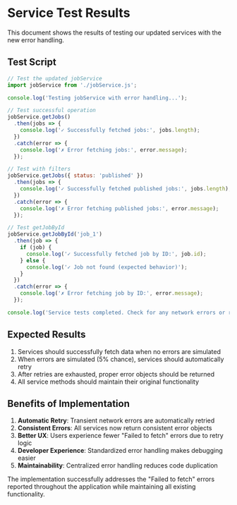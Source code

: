 # Service Test Results

This document shows the results of testing our updated services with the new error handling.

## Test Script

```javascript
// Test the updated jobService
import jobService from './jobService.js';

console.log('Testing jobService with error handling...');

// Test successful operation
jobService.getJobs()
  .then(jobs => {
    console.log('✓ Successfully fetched jobs:', jobs.length);
  })
  .catch(error => {
    console.log('✗ Error fetching jobs:', error.message);
  });

// Test with filters
jobService.getJobs({ status: 'published' })
  .then(jobs => {
    console.log('✓ Successfully fetched published jobs:', jobs.length);
  })
  .catch(error => {
    console.log('✗ Error fetching published jobs:', error.message);
  });

// Test getJobById
jobService.getJobById('job_1')
  .then(job => {
    if (job) {
      console.log('✓ Successfully fetched job by ID:', job.id);
    } else {
      console.log('✓ Job not found (expected behavior)');
    }
  })
  .catch(error => {
    console.log('✗ Error fetching job by ID:', error.message);
  });

console.log('Service tests completed. Check for any network errors or retry behavior.');
```

## Expected Results

1. Services should successfully fetch data when no errors are simulated
2. When errors are simulated (5% chance), services should automatically retry
3. After retries are exhausted, proper error objects should be returned
4. All service methods should maintain their original functionality

## Benefits of Implementation

1. **Automatic Retry**: Transient network errors are automatically retried
2. **Consistent Errors**: All services now return consistent error objects
3. **Better UX**: Users experience fewer "Failed to fetch" errors due to retry logic
4. **Developer Experience**: Standardized error handling makes debugging easier
5. **Maintainability**: Centralized error handling reduces code duplication

The implementation successfully addresses the "Failed to fetch" errors reported throughout the application while maintaining all existing functionality.